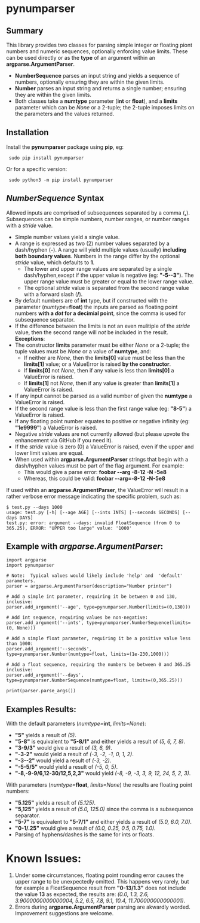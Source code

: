pynumparser
=============

Summary
-------
 
This library provides two classes for parsing simple integer or floating piont numbers and numeric sequences, optionally enforcing value limits. These can be used directly or as the **type** of an argument within an **argparse.ArgumentParser**.

- **NumberSequence** parses an input string and yields a sequence of numbers, optionally ensuring they are within the given limits.
- **Number** parses an input string and returns a single number; ensuring they are within the given limits.
- Both classes take a **numtype** parameter (**int** or **float**), and a **limits** parameter which can be *None* or a 2-tuple; the 2-tuple imposes limits on the parameters and the values returned.

Installation
------------
Install the **pynumparser** package using **pip**, eg:

     sudo pip install pynumparser

Or for a specific version:

     sudo python3 -m pip install pynumparser

*NumberSequence* Syntax
---------------------
Allowed inputs are comprised of subsequences separated by a comma (**,**).
Subsequences can be simple numbers, number ranges, or number ranges with a *stride* value.
- Simple number values yield a single value.
- A range is expressed as two (2) number values separated by a dash/hyphen (**-**).
  A range will yield multiple values (usually) **including both boundary values**.
  Numbers in the range differ by the optional *stride* value, which defaults to **1**.
  - The lower and upper range values are separated by a single dash/hyphen,except if the upper value is negative
    (eg: **"-5-**__-3"__).  The upper range value must be greater or equal to the lower range value.
  - The optional *stride* value is separated from the second range value with a forward slash (**/**).
- By default numbers are of **int** type, but if constructed with the parameter (_numtype=_**float**) the inputs are
  parsed as floating point numbers **with a _dot_ for a decimial point**, since the comma is used for subsequence separator.
- If the difference between the limits is not an even mulitiple of the *stride* value, then the second range will *not*
  be included in the result.
**Exceptions**:
- The constructor **limits** parameter must be either *None* or a 2-tuple; the tuple values must be *None* or a value of **numtype**, and:
  - If neither are *None*, then the **limits[0]** value must be less than the **limits[1]** value; or a ValueError is
    raised **by the constructor**.
  - If **limits[0]** not *None*, then if any value is less than **limits[0]** a ValueError is raised.
  - If **limits[1]** not *None*, then if any value is greater than **limits[1]** a ValueError is raised.
- If any input cannot be parsed as a valid number of given the **numtype** a ValueError is raised.
- If the second range value is less than the first range value (eg: **"8-5"**) a ValueError is raised.
- If any floating point number equates to positive or negative infinity (eg: **"1e9999"**) a ValueError is raised.
- Negative *stride* values are not currently allowed  (but please upvote the enhancement via GitHub if you need it).
- If the *stride* value is zero (0) a ValueError is raised, even if the upper and lower limit values are equal.
- When used within **argparse.ArgumentParser** strings that begin with a dash/hyphen values must be part of the flag
  argument.  For example:
    - This would give a parse error:  **foobar --arg -8-12 -N -5e8**
    - Whereas, this could be valid:   **foobar --arg=-8-12 -N-5e8**

If used within an **argparse.ArgumentParser**, the ValueError will result in a rather verbose error message indicating the specific problem, such as:

    $ test.py --days 1000
    usage: test.py [-h] [--age AGE] [--ints INTS] [--seconds SECONDS] [--days DAYS]
    test.py: error: argument --days: invalid FloatSequence (from 0 to 365.25), ERROR: "UPPER too large" value: '1000'

Example with *argparse.ArgumentParser*:
--------------------------------------
    import argparse
    import pynumparser

    # Note:  Typical values would likely include 'help' and  'default' parameters.
    parser = argparse.ArgumentParser(description="Number printer")

    # Add a simple int parameter, requiring it be between 0 and 130, inclusive:
    parser.add_argument('--age', type=pynumparser.Number(limits=(0,130)))
   
    # Add int sequence, requiring values be non-negative:
    parser.add_argument('--ints', type=pynumparser.NumberSequence(limits=(0, None)))
   
    # Add a simple float parameter, requiring it be a positive value less than 1000:
    parser.add_argument('--seconds', type=pynumparser.Number(numtype=float, limits=(1e-230,1000)))
   
    # Add a float sequence, requiring the numbers be between 0 and 365.25 inclusive:
    parser.add_argument('--days', type=pynumparser.NumberSequence(numtype=float, limits=(0,365.25)))

    print(parser.parse_args())

Examples Results:
-----------------
With the default parameters (_numtype=_**int**, _limits=None_):
- **"5"** yields a result of *(5)*.
- **"5-8"** is equivalent to **"5-8/1"** and either yields a result of *(5, 6, 7, 8)*.
- **"3-9/3"** would give a result of *(3, 6, 9)*.
- **"-3-2"** would yield a result of *(-3, -2, -1, 0, 1, 2)*.
- **"-3--2"** would yield a result of *(-3, -2)*.
- **"-5-5/5"** would yield a result of *(-5, 0, 5)*.
- **"-8,-9-9/6,12-30/12,5,2,3"** would yield *(-8, -9, -3, 3, 9, 12, 24, 5, 2, 3)*.

With parameters (_numtype=_**float**, _limits=None_) the results are floating point numbers:
- **"5.125"** yields a result of *(5.125)*.
- **"5,125"** yields a result of *(5.0, 125.0)* since the comma is a subsequence separator.
- **"5-7"** is equivalent to **"5-7/1"** and either yields a result of *(5.0, 6.0, 7.0)*.
- **"0-1/.25"** would give a result of *(0.0, 0.25, 0.5, 0.75, 1.0)*.
- Parsing of hyphens/dashes is the same for ints or floats.

Known Issues:
=============
1. Under some circumstances, floating point rounding error causes the upper range to be unexpectedly
   omitted.  This happens very rarely, but for example a FloatSequence result from **"0-13/1.3"** does
   not include the value **13** as expected, the results are:
   *(0.0, 1.3, 2.6, 3.9000000000000004, 5.2, 6.5, 7.8, 9.1, 10.4, 11.700000000000001)*.
2. Errors during **argparse.ArgumentParser** parsing are akwardly worded.  Improvement suggestions are welcome.

